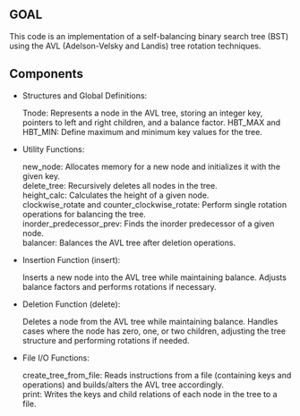 ## GOAL
This code is an implementation of a self-balancing binary search tree (BST) using the AVL (Adelson-Velsky and Landis) tree rotation techniques.

## Components

- Structures and Global Definitions:

  Tnode: Represents a node in the AVL tree, storing an integer key, pointers to left and right children, and a balance factor.
  HBT_MAX and HBT_MIN: Define maximum and minimum key values for the tree.

- Utility Functions:

  new_node: Allocates memory for a new node and initializes it with the given key.\
  delete_tree: Recursively deletes all nodes in the tree.\
  height_calc: Calculates the height of a given node.\
  clockwise_rotate and counter_clockwise_rotate: Perform single rotation operations for balancing the tree.\
  inorder_predecessor_prev: Finds the inorder predecessor of a given node.\
  balancer: Balances the AVL tree after deletion operations.

- Insertion Function (insert):

  Inserts a new node into the AVL tree while maintaining balance.
  Adjusts balance factors and performs rotations if necessary.

- Deletion Function (delete):

  Deletes a node from the AVL tree while maintaining balance.
  Handles cases where the node has zero, one, or two children, adjusting the tree structure and performing rotations if needed.

- File I/O Functions:
  
  create_tree_from_file: Reads instructions from a file (containing keys and operations) and builds/alters the AVL tree accordingly.\
  print: Writes the keys and child relations of each node in the tree to a file.
